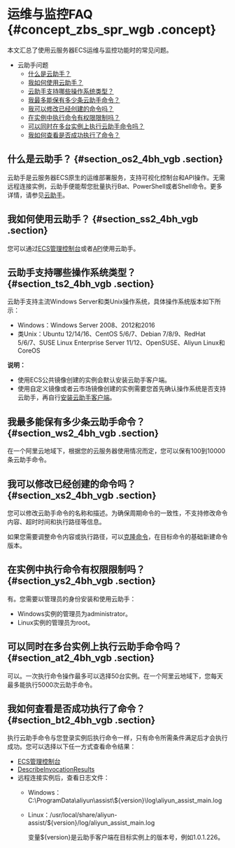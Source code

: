 # 运维与监控FAQ {#concept_zbs_spr_wgb .concept}

本文汇总了使用云服务器ECS运维与监控功能时的常见问题。

-   云助手问题
    -   [什么是云助手？](#section_os2_4bh_vgb)
    -   [我如何使用云助手？](#section_ss2_4bh_vgb)
    -   [云助手支持哪些操作系统类型？](#section_ts2_4bh_vgb)
    -   [我最多能保有多少条云助手命令？](#section_ws2_4bh_vgb)
    -   [我可以修改已经创建的命令吗？](#section_xs2_4bh_vgb)
    -   [在实例中执行命令有权限限制吗？](#section_ys2_4bh_vgb)
    -   [可以同时在多台实例上执行云助手命令吗？](#section_at2_4bh_vgb)
    -   [我如何查看是否成功执行了命令？](#section_bt2_4bh_vgb)

## 什么是云助手？ {#section_os2_4bh_vgb .section}

云助手是云服务器ECS原生的运维部署服务，支持可视化控制台和API操作。无需远程连接实例，云助手便能帮您批量执行Bat、PowerShell或者Shell命令。更多详情，请参见[云助手](../cn.zh-CN/运维与监控/云助手/云助手概述.md)。

## 我如何使用云助手？ {#section_ss2_4bh_vgb .section}

您可以通过[ECS管理控制台](https://ecs.console.aliyun.com/)或者[API](../cn.zh-CN/API参考/云助手/CreateCommand.md#)使用云助手。

## 云助手支持哪些操作系统类型？ {#section_ts2_4bh_vgb .section}

云助手支持主流Windows Server和类Unix操作系统，具体操作系统版本如下所示：

-   Windows：Windows Server 2008、2012和2016
-   类Unix：Ubuntu 12/14/16、CentOS 5/6/7、Debian 7/8/9、RedHat 5/6/7、SUSE Linux Enterprise Server 11/12、OpenSUSE、Aliyun Linux和CoreOS

**说明：** 

-   使用ECS公共镜像创建的实例会默认安装云助手客户端。
-   使用自定义镜像或者云市场镜像创建的实例需要您首先确认操作系统是否支持云助手，再自行[安装云助手客户端](../cn.zh-CN/运维与监控/云助手/配置云助手客户端.md#)。

## 我最多能保有多少条云助手命令？ {#section_ws2_4bh_vgb .section}

在一个阿里云地域下，根据您的云服务器使用情况而定，您可以保有100到10000条云助手命令。

## 我可以修改已经创建的命令吗？ {#section_xs2_4bh_vgb .section}

您可以修改云助手命令的名称和描述。为确保周期命令的一致性，不支持修改命令内容、超时时间和执行路径等信息。

如果您需要调整命令内容或执行路径，可以[克隆命令](../cn.zh-CN/运维与监控/云助手/使用云助手/管理命令.md#CopyCommands)，在目标命令的基础新建命令版本。

## 在实例中执行命令有权限限制吗？ {#section_ys2_4bh_vgb .section}

有。您需要以管理员的身份安装和使用云助手：

-   Windows实例的管理员为administrator。
-   Linux实例的管理员为root。

## 可以同时在多台实例上执行云助手命令吗？ {#section_at2_4bh_vgb .section}

可以。一次执行命令操作最多可以选择50台实例。在一个阿里云地域下，您每天最多能执行5000次云助手命令。

## 我如何查看是否成功执行了命令？ {#section_bt2_4bh_vgb .section}

执行云助手命令与您登录实例后执行命令一样，只有命令所需条件满足后才会执行成功。您可以选择以下任一方式查看命令结果：

-   [ECS管理控制台](https://ecs.console.aliyun.com/)
-   [DescribeInvocationResults](../cn.zh-CN/API参考/云助手/DescribeInvocationResults.md#)
-   远程连接实例后，查看日志文件：
    -   Windows：C:\\ProgramData\\aliyun\\assist\\$\{version\}\\log\\aliyun\_assist\_main.log
    -   Linux：/usr/local/share/aliyun-assist/$\{version\}/log/aliyun\_assist\_main.log 

        变量$\{version\}是云助手客户端在目标实例上的版本号，例如1.0.1.226。


